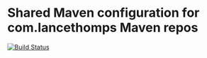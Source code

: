 # Shared Maven configuration for com.lancethomps Maven repos

[![Build Status](https://travis-ci.org/lancethomps/lancethomps-parent.svg?branch=master)](https://travis-ci.org/lancethomps/lancethomps-parent)
